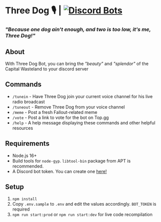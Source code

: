 # **Three Dog 🎙️** | [![Discord Bots](https://discordbots.org/api/widget/status/461602422192734228.svg)](https://discordbots.org/bot/461602422192734228)
### _"Because one dog ain't enough, and two is too low, it's me, Three Dog!"_

## About
With Three Dog Bot, you can bring the _"beauty"_ and _"splendor"_ of the Capital Wasteland to your discord server

## Commands
* `/tunein` - Have Three Dog join your current voice channel for his live radio broadcast
* `/tuneout` - Remove Three Dog from your voice channel
* `/meme` - Post a fresh Fallout-related meme
* `/vote` - Post a link to vote for the bot on Top.gg
* `/help` - A help message displaying these commands and other helpful resources

## Requirements
* Node.js 16+
* Build tools for `node-gyp`. `libtool-bin` package from APT is recommended.
* A Discord bot token. You can create one [here!](https://discord.com/developers/applications/)

## Setup
1. `npm install`
2. Copy `.env.sample` to `.env` and edit the values accordingly. `BOT_TOKEN` is required
3. `npm run start:prod` or `npm run start:dev` for live code recompilation
